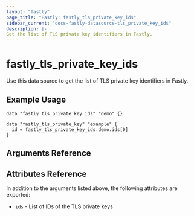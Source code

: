 ```yaml
---
layout: "fastly"
page_title: "Fastly: fastly_tls_private_key_ids"
sidebar_current: "docs-fastly-datasource-tls_private_key_ids"
description: |-
Get the list of TLS private key identifiers in Fastly.
---
```


# fastly_tls_private_key_ids

Use this data source to get the list of TLS private key identifiers in Fastly.

## Example Usage

```hcl
data "fastly_tls_private_key_ids" "demo" {}

data "fastly_tls_private_key" "example" {
  id = fastly_tls_private_key_ids.demo.ids[0]
}
```

## Arguments Reference

## Attributes Reference

In addition to the arguments listed above, the following attributes are exported:

* `ids` - List of IDs of the TLS private keys
